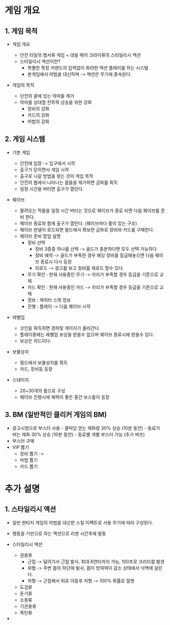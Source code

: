 # 게임 개요
## 1.	게임 목적
- 게임 개요
    -	던전 타일의 뱀서류 게임 + 데빌 메이 크라이류의 스타일리시 액션
    -	스타일리시 액션이란?
        - 특별한 특정 커맨드의 입력없이 화려한 액션 플레이를 하는 시스템
        - 본게임에서 마법을 대신하며 -> 액션은 무기에 종속된다.	

-	게임의 목적
    - 던전의 끝에 있는 악마들 제거
    - 악마를 상대할 전투력 상승을 위한 강화
        - 장비의 강화
        - 카드의 강화
        - 마법의 강화  

## 2.	게임 시스템
- 기본 게임
    - 던전에 입장 -> 입구에서 시작
    - 출구가 닫히면서 게임 시작
    - 출구로 나갈 방법을 찾는 것이 게임 목적
    - 던전의 틈에서 나타나는 몹들을 제거하면 금화를 획득
    - 일정 시간을 버티면 출구가 열린다. 

- 웨이브     
    - 몰려오는 적들을 일정 시간 버티는 것으로 웨이브가 종료 되면 다음 웨이브를 준비 한다.
    - 웨이브 종료와 함께 출구가 열린다. (웨이브마다 룸이 있는 구조)
    - 웨이브 판넬이 로드되면 필드에서 확보한 금화로 장비와 카드를 구매한다.
    - 웨이브 준비 팝업 설명
        - 장비 선택
            - 장비 3종중 하나를 선택 -> 골드가 충분하다면 모두 선택 가능하다.
            - 장비 예약 -> 골드가 부족한 경우 해당 장비를 잠금해놓으면 다음 웨이브 종료시 다시 등장
            - 리로드 -> 광고를 보고 장비를 재로드 할수 있다.              
        - 무기 확인 : 현재 사용중인 무기 -> 자리가 부족할 경우 등급을 기준으로 교체
        - 카드 확인 : 현재 사용중인 카드 -> 자리가 부족할 경우 등급을 기준으로 교체
        - 정보 : 캐릭터 스탯 정보 
        - 진행 : 플레이 -> 다음 웨이브 시작  
- 레벨업
    - 코인을 획득하면 경허및 게이지가 올라간다.
    - 플레이중에는 레벨업 보상을 받을수 없으며 웨이브 종료시에 받을수 있다.
    - 보상은 카드이다.

- 보물상자
    - 필드에서 보물상자를 획득
    - 카드, 장비등 등장
 
- 스테이지
    - 20~30개의 룸으로 구성
    - 웨이브 진행시에 체력이 좋은 중간 보스들이 등장
    
## 3.	BM (일반적인 클리커 게임의 BM)
  -	광고시청으로 부스터 사용
          -	클릭당 얻는 재화량 30% 상승 (10분 동안)
          -	동료가 버는 재화 30% 상승 (10분 동안)
   	      - 동료별 개별 부스터 가능 (추가 버프)
  -	부스터 구매
  -	VIP 뽑기
      - 장비 뽑기 ->
      - 마법 뽑기
      - 카드 뽑기	

# 추가 설명
## 1. 스타일리시 액션
- 일반 판타지 게임의 마법을 대신한 스킬 이펙트로 사용 무기에 따라 구성된다.
- 행동을 기반으로 하는 액션으로 리젠 시간후에 발동
- 스타일리시 액션
    - 권총류
        - 근접 -> 달려가서 근접 발사, 최대 6연타까지 가능, 100프로 크리티컬 발생
        - 위협 -> 주변 몹의 하단에 발사, 몹이 방여력이 감소 상태에서 넉백에 걸린다.
        - 처형 -> 근접해서 뒤로 이동후 처형 -> 100% 확률로 절명 
     - 도검류
     - 둔기류
     - 소총류
     - 기관총류
     - 폭탄류       




- 
